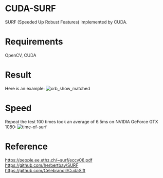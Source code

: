 # CUDA-SURF
SURF (Speeded Up Robust Features) implemented by CUDA.

# Requirements
OpenCV, CUDA

# Result
Here is an example:
![orb_show_matched](https://user-images.githubusercontent.com/46698134/210545565-098c3903-0cc8-4c70-803f-d3c9c73f74e1.jpg)

# Speed
Repeat the test 100 times took an average of 6.5ms on NVIDIA GeForce GTX 1080:
![time-of-surf](https://user-images.githubusercontent.com/46698134/210546547-2be7c999-6721-4cd3-a413-badf29925230.png)

# Reference
https://people.ee.ethz.ch/~surf/eccv06.pdf
https://github.com/herbertbay/SURF
https://github.com/Celebrandil/CudaSift
